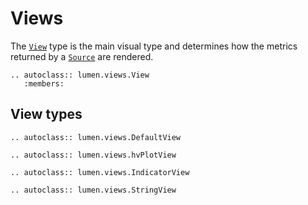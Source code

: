 # Views

The [`View`](lumen.views.View) type is the main visual type and
determines how the metrics returned by a
[`Source`](lumen.sources.Source) are rendered.

```{eval-rst}
.. autoclass:: lumen.views.View
   :members:
```

## View types

```{eval-rst}
.. autoclass:: lumen.views.DefaultView
```

```{eval-rst}
.. autoclass:: lumen.views.hvPlotView
```

```{eval-rst}
.. autoclass:: lumen.views.IndicatorView
```

```{eval-rst}
.. autoclass:: lumen.views.StringView
```
